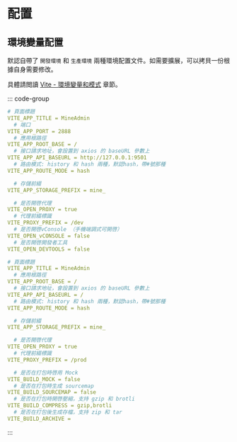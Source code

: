 # 配置

## 環境變量配置

默認自帶了 `開發環境` 和 `生產環境` 兩種環境配置文件。如需要擴展，可以拷貝一份根據自身需要修改。

具體請閲讀 [Vite - 環境變量和模式](https://cn.vitejs.dev/guide/env-and-mode) 章節。

::: code-group

```YAML [.env.development]
# 頁面標題
VITE_APP_TITLE = MineAdmin
  # 端口
VITE_APP_PORT = 2888
  # 應用根路徑
VITE_APP_ROOT_BASE = /
  # 接口請求地址，會設置到 axios 的 baseURL 參數上
VITE_APP_API_BASEURL = http://127.0.0.1:9501
  # 路由模式: history 和 hash 兩種，默認hash，帶#號那種
VITE_APP_ROUTE_MODE = hash

  # 存儲前綴
VITE_APP_STORAGE_PREFIX = mine_

  # 是否開啓代理
VITE_OPEN_PROXY = true
  # 代理前綴標識
VITE_PROXY_PREFIX = /dev
  # 是否開啓vConsole （手機端調式可開啓）
VITE_OPEN_vCONSOLE = false
  # 是否開啓開發者工具
VITE_OPEN_DEVTOOLS = false

```

```YAML [.env.production]
# 頁面標題
VITE_APP_TITLE = MineAdmin
  # 應用根路徑
VITE_APP_ROOT_BASE = /
  # 接口請求地址，會設置到 axios 的 baseURL 參數上
VITE_APP_API_BASEURL = /
  # 路由模式: history 和 hash 兩種，默認hash，帶#號那種
VITE_APP_ROUTE_MODE = hash

  # 存儲前綴
VITE_APP_STORAGE_PREFIX = mine_

  # 是否開啓代理
VITE_OPEN_PROXY = true
  # 代理前綴標識
VITE_PROXY_PREFIX = /prod

  # 是否在打包時啓用 Mock
VITE_BUILD_MOCK = false
  # 是否在打包時生成 sourcemap
VITE_BUILD_SOURCEMAP = false
  # 是否在打包時開啓壓縮，支持 gzip 和 brotli
VITE_BUILD_COMPRESS = gzip,brotli
  # 是否在打包後生成存檔，支持 zip 和 tar
VITE_BUILD_ARCHIVE =

```
:::
